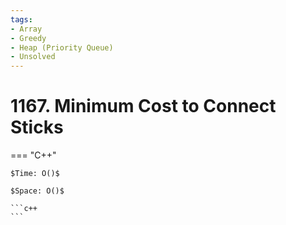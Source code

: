 ```yaml
---
tags:
- Array
- Greedy
- Heap (Priority Queue)
- Unsolved
---
```



# 1167. Minimum Cost to Connect Sticks

=== "C++"

    $Time: O()$

    $Space: O()$

    ```c++
    ```